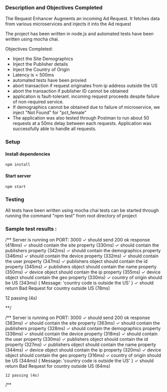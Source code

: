 ### Description and Objectives Completed

The Request Enhancer Augments an incoming Ad Request. It fetches data from various microservices and injects it into the Ad request

The project has been written in node.js and automated tests have been written using mocha chai.

Objectives Completed:

 - Inject the Site Demographics
 - Inject the Publisher details
 - Inject the Country of Origin
 - Latency is < 500ms
 - automated tests have been provied
 - abort transaction if request originates from ip address outside the US
 - abort the transaction if publisher ID cannot be obtained
 - application is fault-tolerant. incoming request proceeds despite failure of non-required service. 
 - If demographics cannot be obtained due to failure of microservice, we inject "Not Found" for "pct_female"
 - The application was also tested through Postman to run about 50 requests at a 50ms delay between each requests. Application was successfully able to handle all requests.

### Setup 

#### Install dependencies 
```
npm install
```

#### Start server
```
npm start
```

### Testing 

All tests have been written using mocha chai
tests can be started through running the command "npm test" from root directory of project

### Sample test results : 

/**
Server is running on PORT: 3000
  ✓ should send 200 ok response (418ms)
  ✓ should contain the site property (330ms)
  ✓ should contain the publishers property (342ms)
  ✓ should contain the demographics property (346ms)
  ✓ should contain the device property (332ms)
  ✓ should contain the user property (347ms)
  ✓ publishers object should contain the id property (345ms)
  ✓ publishers object should contain the name property (350ms)
  ✓ device object should contain the ip property (355ms)
  ✓ device object should contain the geo property (330ms)
  ✓ country of origin should be US (343ms)
{ Message: 'country code is outside the US' }
  ✓ should return Bad Request for country outside US (78ms)

  12 passing (4s)

**/

/**
Server is running on PORT: 3000
  ✓ should send 200 ok response (383ms)
  ✓ should contain the site property (363ms)
  ✓ should contain the publishers property (328ms)
  ✓ should contain the demographics property (336ms)
  ✓ should contain the device property (318ms)
  ✓ should contain the user property (330ms)
  ✓ publishers object should contain the id property (327ms)
  ✓ publishers object should contain the name property (344ms)
  ✓ device object should contain the ip property (320ms)
  ✓ device object should contain the geo property (316ms)
  ✓ country of origin should be US (344ms)
{ Message: 'country code is outside the US' }
  ✓ should return Bad Request for country outside US (64ms)

    12 passing (4s)
 /**



